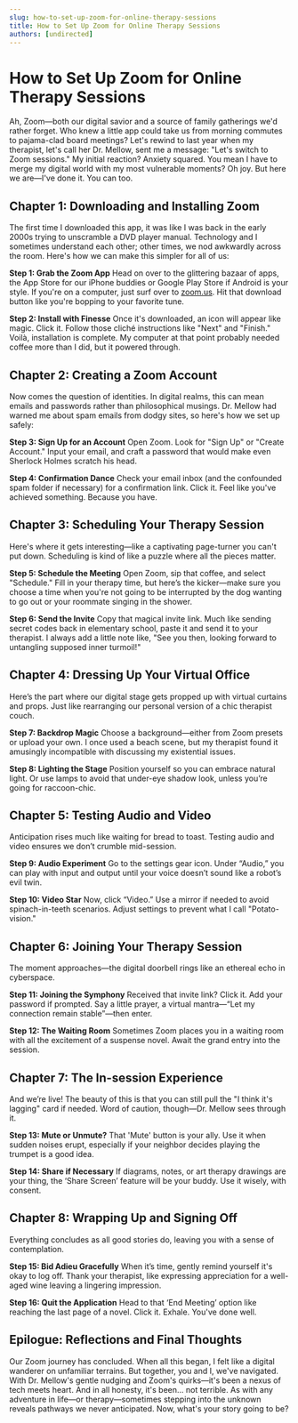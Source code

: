 ```yaml
---
slug: how-to-set-up-zoom-for-online-therapy-sessions
title: How to Set Up Zoom for Online Therapy Sessions
authors: [undirected]
---
```



# How to Set Up Zoom for Online Therapy Sessions

Ah, Zoom—both our digital savior and a source of family gatherings we'd rather forget. Who knew a little app could take us from morning commutes to pajama-clad board meetings? Let's rewind to last year when my therapist, let's call her Dr. Mellow, sent me a message: "Let's switch to Zoom sessions." My initial reaction? Anxiety squared. You mean I have to merge my digital world with my most vulnerable moments? Oh joy. But here we are—I've done it. You can too.

## Chapter 1: Downloading and Installing Zoom

The first time I downloaded this app, it was like I was back in the early 2000s trying to unscramble a DVD player manual. Technology and I sometimes understand each other; other times, we nod awkwardly across the room. Here's how we can make this simpler for all of us:

**Step 1: Grab the Zoom App**
Head on over to the glittering bazaar of apps, the App Store for our iPhone buddies or Google Play Store if Android is your style. If you're on a computer, just surf over to [zoom.us](https://zoom.us/). Hit that download button like you're bopping to your favorite tune.

**Step 2: Install with Finesse**
Once it's downloaded, an icon will appear like magic. Click it. Follow those cliché instructions like "Next" and "Finish." Voilà, installation is complete. My computer at that point probably needed coffee more than I did, but it powered through.

## Chapter 2: Creating a Zoom Account

Now comes the question of identities. In digital realms, this can mean emails and passwords rather than philosophical musings. Dr. Mellow had warned me about spam emails from dodgy sites, so here's how we set up safely:

**Step 3: Sign Up for an Account**
Open Zoom. Look for "Sign Up" or "Create Account." Input your email, and craft a password that would make even Sherlock Holmes scratch his head.

**Step 4: Confirmation Dance**
Check your email inbox (and the confounded spam folder if necessary) for a confirmation link. Click it. Feel like you've achieved something. Because you have.

## Chapter 3: Scheduling Your Therapy Session

Here's where it gets interesting—like a captivating page-turner you can't put down. Scheduling is kind of like a puzzle where all the pieces matter.

**Step 5: Schedule the Meeting**
Open Zoom, sip that coffee, and select "Schedule." Fill in your therapy time, but here’s the kicker—make sure you choose a time when you're not going to be interrupted by the dog wanting to go out or your roommate singing in the shower.

**Step 6: Send the Invite**
Copy that magical invite link. Much like sending secret codes back in elementary school, paste it and send it to your therapist. I always add a little note like, "See you then, looking forward to untangling supposed inner turmoil!"

## Chapter 4: Dressing Up Your Virtual Office

Here’s the part where our digital stage gets propped up with virtual curtains and props. Just like rearranging our personal version of a chic therapist couch.

**Step 7: Backdrop Magic**
Choose a background—either from Zoom presets or upload your own. I once used a beach scene, but my therapist found it amusingly incompatible with discussing my existential issues.

**Step 8: Lighting the Stage**
Position yourself so you can embrace natural light. Or use lamps to avoid that under-eye shadow look, unless you’re going for raccoon-chic.

## Chapter 5: Testing Audio and Video

Anticipation rises much like waiting for bread to toast. Testing audio and video ensures we don’t crumble mid-session.

**Step 9: Audio Experiment**
Go to the settings gear icon. Under “Audio,” you can play with input and output until your voice doesn’t sound like a robot’s evil twin. 

**Step 10: Video Star**
Now, click “Video.” Use a mirror if needed to avoid spinach-in-teeth scenarios. Adjust settings to prevent what I call "Potato-vision."

## Chapter 6: Joining Your Therapy Session

The moment approaches—the digital doorbell rings like an ethereal echo in cyberspace.

**Step 11: Joining the Symphony**
Received that invite link? Click it. Add your password if prompted. Say a little prayer, a virtual mantra—“Let my connection remain stable”—then enter.

**Step 12: The Waiting Room**
Sometimes Zoom places you in a waiting room with all the excitement of a suspense novel. Await the grand entry into the session.

## Chapter 7: The In-session Experience

And we’re live! The beauty of this is that you can still pull the "I think it's lagging" card if needed. Word of caution, though—Dr. Mellow sees through it.

**Step 13: Mute or Unmute?**
That 'Mute' button is your ally. Use it when sudden noises erupt, especially if your neighbor decides playing the trumpet is a good idea.

**Step 14: Share if Necessary**
If diagrams, notes, or art therapy drawings are your thing, the ‘Share Screen’ feature will be your buddy. Use it wisely, with consent.

## Chapter 8: Wrapping Up and Signing Off

Everything concludes as all good stories do, leaving you with a sense of contemplation.

**Step 15: Bid Adieu Gracefully**
When it’s time, gently remind yourself it's okay to log off. Thank your therapist, like expressing appreciation for a well-aged wine leaving a lingering impression.

**Step 16: Quit the Application**
Head to that ‘End Meeting’ option like reaching the last page of a novel. Click it. Exhale. You've done well.

## Epilogue: Reflections and Final Thoughts

Our Zoom journey has concluded. When all this began, I felt like a digital wanderer on unfamiliar terrains. But together, you and I, we've navigated. With Dr. Mellow's gentle nudging and Zoom's quirks—it's been a nexus of tech meets heart. And in all honesty, it's been... not terrible. As with any adventure in life—or therapy—sometimes stepping into the unknown reveals pathways we never anticipated. Now, what's your story going to be?